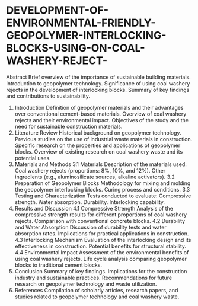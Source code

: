 # DEVELOPMENT-OF-ENVIRONMENTAL-FRIENDLY-GEOPOLYMER-INTERLOCKING-BLOCKS-USING-ON-COAL-WASHERY-REJECT-
Abstract
Brief overview of the importance of sustainable building materials.
Introduction to geopolymer technology.
Significance of using coal washery rejects in the development of interlocking blocks.
Summary of key findings and contributions to sustainability.
1. Introduction
Definition of geopolymer materials and their advantages over conventional cement-based materials.
Overview of coal washery rejects and their environmental impact.
Objectives of the study and the need for sustainable construction materials.
2. Literature Review
Historical background on geopolymer technology.
Previous studies on the use of industrial waste materials in construction.
Specific research on the properties and applications of geopolymer blocks.
Overview of existing research on coal washery waste and its potential uses.
3. Materials and Methods
3.1 Materials
Description of the materials used:
Coal washery rejects (proportions: 8%, 10%, and 12%).
Other ingredients (e.g., aluminosilicate sources, alkaline activators).
3.2 Preparation of Geopolymer Blocks
Methodology for mixing and molding the geopolymer interlocking blocks.
Curing process and conditions.
3.3 Testing and Characterization
Tests conducted to evaluate:
Compressive strength.
Water absorption.
Durability.
Interlocking capability.
4. Results and Discussion
4.1 Compressive Strength
Analysis of the compressive strength results for different proportions of coal washery rejects.
Comparison with conventional concrete blocks.
4.2 Durability and Water Absorption
Discussion of durability tests and water absorption rates.
Implications for practical applications in construction.
4.3 Interlocking Mechanism
Evaluation of the interlocking design and its effectiveness in construction.
Potential benefits for structural stability.
4.4 Environmental Impact
Assessment of the environmental benefits of using coal washery rejects.
Life cycle analysis comparing geopolymer blocks to traditional cement blocks.
5. Conclusion
Summary of key findings.
Implications for the construction industry and sustainable practices.
Recommendations for future research on geopolymer technology and waste utilization.
6. References
Compilation of scholarly articles, research papers, and studies related to geopolymer technology and coal washery waste.

